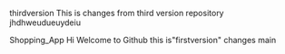  thirdversion
This is changes from third version repository
jhdhweudueuydeiu

Shopping_App
Hi Welcome to Github
this is"firstversion" changes
main
